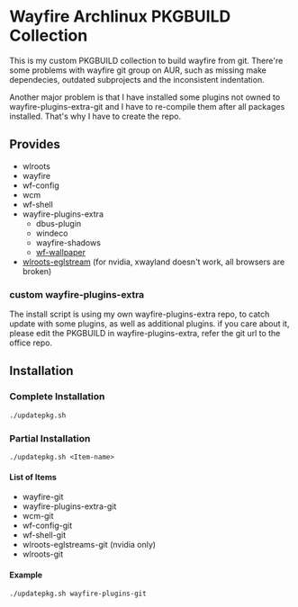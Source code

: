 Wayfire Archlinux PKGBUILD Collection
=====================
This is my custom PKGBUILD collection to build wayfire from git. There're some problems with wayfire git group on AUR, such as missing make dependecies, outdated subprojects and the inconsistent indentation. 

Another major problem is that I have installed some plugins not owned to wayfire-plugins-extra-git and I have to re-compile them after all packages installed. That's why I have to create the repo.

Provides
---------------------
* wlroots
* wayfire
* wf-config
* wcm
* wf-shell
* wayfire-plugins-extra
    * dbus-plugin
    * windeco
    * wayfire-shadows
    * [wf-wallpaper](https://github.com/DankBSD/wf-wallpaper)
* [wlroots-eglstream](https://github.com/danvd/wlroots-eglstreams) (for nvidia, xwayland doesn't work, all browsers are broken)

### custom wayfire-plugins-extra

The install script is using my own wayfire-plugins-extra repo, to catch update with some plugins, as well as additional plugins. if you care about it, please edit the PKGBUILD in wayfire-plugins-extra, refer the git url to the office repo.

Installation
---------------------

### Complete Installation

```bash
./updatepkg.sh
```

### Partial Installation

`./updatepkg.sh <Item-name>`

#### List of Items

* wayfire-git
* wayfire-plugins-extra-git
* wcm-git
* wf-config-git
* wf-shell-git
* wlroots-eglstreams-git (nvidia only)
* wlroots-git

#### Example

```bash
./updatepkg.sh wayfire-plugins-git
```
